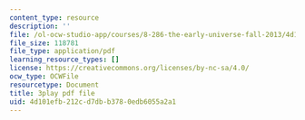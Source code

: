```yaml
---
content_type: resource
description: ''
file: /ol-ocw-studio-app/courses/8-286-the-early-universe-fall-2013/4d101efb212cd7dbb3780edb6055a2a1_4OinSH6sAUo.pdf
file_size: 118781
file_type: application/pdf
learning_resource_types: []
license: https://creativecommons.org/licenses/by-nc-sa/4.0/
ocw_type: OCWFile
resourcetype: Document
title: 3play pdf file
uid: 4d101efb-212c-d7db-b378-0edb6055a2a1
---
```

